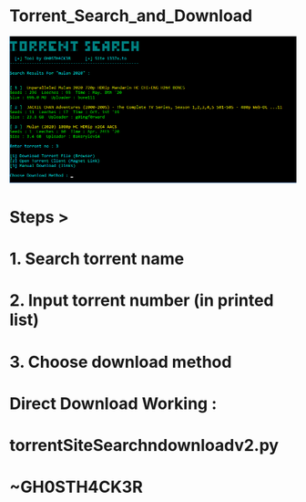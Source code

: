 # Torrent_Search_and_Download


![screenshot](https://github.com/GH0STH4CKER/TorrentSearch-Download/blob/master/torrschndownss.png?raw=true)

# Steps >

# 1. Search torrent name 
# 2. Input torrent number (in printed list)
# 3. Choose download method

# Direct Download Working :
  # torrentSiteSearchndownloadv2.py


# ~GH0STH4CK3R
